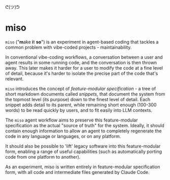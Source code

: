 ᕦ(ツ)ᕤ
# miso

`miso` ("**m**ake **i**t **so**") is an experiment in agent-based coding that tackles a common problem with vibe-coded projects - maintainability.

In conventional vibe-coding workflows, a conversation between a user and agent results in some running code, and the conversation is then thrown away. This later makes it harder for a user to modify the code at a fine level of detail, because it's harder to isolate the precise part of the code that's relevant.

`miso` introduces the concept of *feature-modular specification* - a tree of short markdown documents called *snippets*, that document the system from the topmost level (its purpose) down to the finest level of detail. Each snippet adds detail to its parent, while remaining short enough (100-300 words) to be read quickly by users, and to fit easily into LLM contexts.

The `miso` agent workflow aims to preserve this feature-modular specification as the actual "source of truth" for the system. Ideally, it should contain enough information to allow an agent to completely regenerate the code in any language or languages, or on any platform.

It should also be possible to 'lift' legacy software into this feature-modular form, enabling a range of useful capabilities (such as automatically porting code from one platform to another).

As an experiment, miso is written entirely in feature-modular specification form, with all code and intermediate files generated by Claude Code.